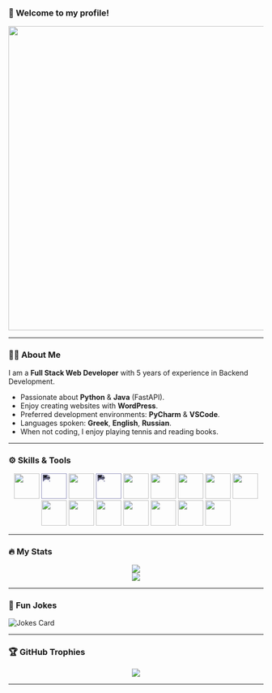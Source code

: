 ### 👋 Welcome to my profile!

<div align="center">
  <img src="https://media.giphy.com/media/iIqmM5tTjmpOB9mpbn/giphy.gif" width="600" />
</div>

---

### 👨‍💼 About Me

I am a **Full Stack Web Developer** with 5 years of experience in Backend Development.  
- Passionate about **Python** & **Java** (FastAPI).  
- Enjoy creating websites with **WordPress**.  
- Preferred development environments: **PyCharm** & **VSCode**.  
- Languages spoken: **Greek**, **English**, **Russian**.  
- When not coding, I enjoy playing tennis and reading books.

---

### ⚙️ Skills & Tools

<div align="center">
  <img width="50" height="50" src="https://cdn.jsdelivr.net/gh/devicons/devicon/icons/python/python-original-wordmark.svg" />
  <img style="filter: invert(100%) sepia(100%) saturate(100%) hue-rotate(201deg) brightness(200%) contrast(95%);" width="50" height="50" src="https://cdn.jsdelivr.net/gh/devicons/devicon/icons/wordpress/wordpress-plain-wordmark.svg" />
  <img width="50" height="50" src="https://cdn.jsdelivr.net/gh/devicons/devicon/icons/vscode/vscode-original.svg" />
  <img style="filter: invert(100%) sepia(100%) saturate(100%) hue-rotate(201deg) brightness(200%) contrast(95%);" width="50" height="50" src="https://cdn.jsdelivr.net/gh/devicons/devicon/icons/github/github-original.svg" />
  <img width="50" height="50" src="https://cdn.jsdelivr.net/gh/devicons/devicon/icons/html5/html5-original-wordmark.svg" />
  <img width="50" height="50" src="https://cdn.jsdelivr.net/gh/devicons/devicon/icons/css3/css3-original-wordmark.svg" />
  <img width="50" height="50" src="https://cdn.jsdelivr.net/gh/devicons/devicon/icons/javascript/javascript-original.svg" />
  <img width="50" height="50" src="https://cdn.jsdelivr.net/gh/devicons/devicon/icons/jquery/jquery-plain-wordmark.svg" />
  <img width="50" height="50" src="https://cdn.jsdelivr.net/gh/devicons/devicon/icons/mysql/mysql-original-wordmark.svg" />
  <img width="50" height="50" src="https://cdn.jsdelivr.net/gh/devicons/devicon/icons/php/php-plain.svg" />
  <img width="50" height="50" src="https://cdn.jsdelivr.net/gh/devicons/devicon/icons/java/java-original-wordmark.svg" />
  <img width="50" height="50" src="https://cdn.jsdelivr.net/gh/devicons/devicon/icons/android/android-original-wordmark.svg" />
  <img width="50" height="50" src="https://cdn.jsdelivr.net/gh/devicons/devicon/icons/csharp/csharp-original.svg" />
  <img width="50" height="50" src="https://cdn.jsdelivr.net/gh/devicons/devicon/icons/dotnetcore/dotnetcore-original.svg" />
  <img width="50" height="50" src="https://cdn.jsdelivr.net/gh/devicons/devicon/icons/magento/magento-original.svg" />
  <img width="50" height="50" src="https://cdn.jsdelivr.net/gh/devicons/devicon/icons/git/git-plain-wordmark.svg" />
</div>

---

### 🔥 My Stats

<div align="center">
  <a href="https://git.io/streak-stats">
    <img src="https://streak-stats.demolab.com?user=paschalis777&theme=apprentice&date_format=M%20j%5B%2C%20Y%5D" />
  </a>
</div>

<div align="center">
  <a href="https://github.com/anuraghazra/github-readme-stats">
    <img src="https://github-readme-stats.vercel.app/api/top-langs/?username=paschalis777" />
  </a>
</div>

---

### 🤣 Fun Jokes

![Jokes Card](https://readme-jokes.vercel.app/api)

---

### 🏆 GitHub Trophies

<div align="center">
  <a href="https://github.com/ryo-ma/github-profile-trophy">
    <img src="https://github-profile-trophy.vercel.app/?username=paschalis777" />
  </a>
</div>

---


